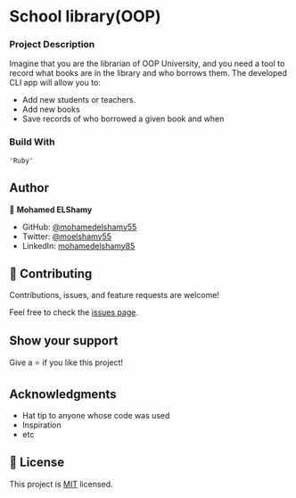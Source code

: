 # School library(OOP)

### **Project Description**

Imagine that you are the librarian of OOP University, and you need a tool to record what books are in the library and who borrows them. The developed CLI app will allow you to:

- Add new students or teachers.
- Add new books
- Save records of who borrowed a given book and when

### **Build With**

```
'Ruby'
```

## Author

👤 **Mohamed ELShamy**

- GitHub: [@mohamedelshamy55](https://github.com/mohamedelshamy55)
- Twitter: [@moelshamy55](https://mobile.twitter.com/moelshamy55)
- LinkedIn: [mohamedelshamy85](https://www.linkedin.com/in/mohamedelshamy85/)


## 🤝 Contributing

Contributions, issues, and feature requests are welcome!

Feel free to check the [issues page](../../issues/).

## Show your support

Give a ⭐️ if you like this project!

## Acknowledgments

- Hat tip to anyone whose code was used
- Inspiration
- etc

## 📝 License

This project is [MIT](./MIT.md) licensed.